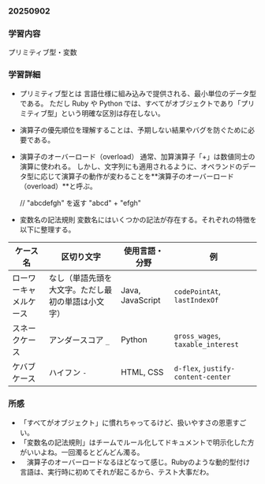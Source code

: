 ### 20250902
### 学習内容
プリミティブ型・変数

### 学習詳細
- プリミティブ型とは
言語仕様に組み込みで提供される、最小単位のデータ型である。
ただし Ruby や Python では、すべてがオブジェクトであり「プリミティブ型」という明確な区別は存在しない。

- 演算子の優先順位を理解することは、予期しない結果やバグを防ぐために必要である。

- 演算子のオーバーロード（overload）
通常、加算演算子「+」は数値同士の演算に使われる。
しかし、文字列にも適用されるように、オペランドのデータ型に応じて演算子の動作が変わることを\*\*演算子のオーバーロード（overload）\*\*と呼ぶ。

    // "abcdefgh" を返す
    "abcd" + "efgh"


- 変数名の記法規則
変数名にはいくつかの記法が存在する。それぞれの特徴を以下に整理する。

| ケース名 | 区切り文字 | 使用言語・分野 | 例 |
| --- | --- | --- | --- |
| ローワーキャメルケース | なし（単語先頭を大文字。ただし最初の単語は小文字） | Java, JavaScript | `codePointAt`, `lastIndexOf` |
| スネークケース | アンダースコア `_` | Python | `gross_wages`, `taxable_interest` |
| ケバブケース | ハイフン `-` | HTML, CSS | `d-flex`, `justify-content-center` |

### 所感
- 「すべてがオブジェクト」に慣れちゃってるけど、扱いやすさの恩恵すごい。
- 「変数名の記法規則」はチームでルール化してドキュメントで明示化した方がいいよね。一回濁るとどんどん濁る。
- 　演算子のオーバーロードなるほどなって感じ。Rubyのような動的型付け言語は、実行時に初めてそれが起こるから、テスト大事だわ。
